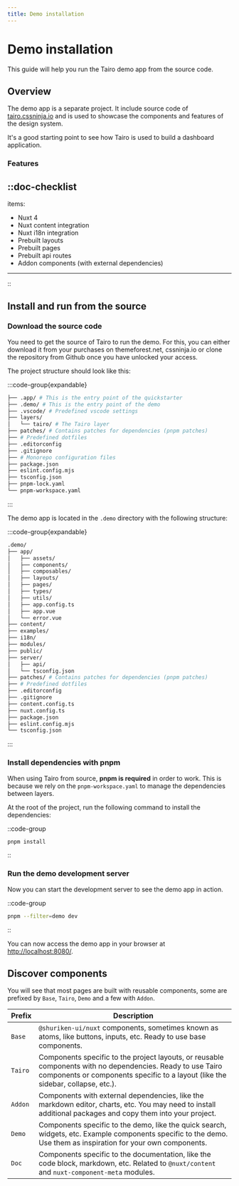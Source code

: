 ```yaml
---
title: Demo installation
---
```


# Demo installation

This guide will help you run the Tairo demo app from the source code.

## Overview

The demo app is a separate project. It include source code of [tairo.cssninja.io](https://tairo.cssninja.io) and is used to showcase the components and features of the design system.

It's a good starting point to see how Tairo is used to build a dashboard application.

### Features

::doc-checklist
---
items:
  - Nuxt 4
  - Nuxt content integration
  - Nuxt i18n integration
  - Prebuilt layouts
  - Prebuilt pages
  - Prebuilt api routes
  - Addon components (with external dependencies)
---
::

## Install and run from the source

### Download the source code

You need to get the source of Tairo to run the demo. For this, you can either download it from your purchases on themeforest.net, cssninja.io or clone the repository from Github once you have unlocked your access.

The project structure should look like this:

:::code-group{expandable}
```bash [Terminal]
├── .app/ # This is the entry point of the quickstarter
├── .demo/ # This is the entry point of the demo
├── .vscode/ # Predefined vscode settings
├── layers/
│   └── tairo/ # The Tairo layer
├── patches/ # Contains patches for dependencies (pnpm patches)
├── # Predefined dotfiles
├── .editorconfig
├── .gitignore
├── # Monorepo configuration files
├── package.json
├── eslint.config.mjs
├── tsconfig.json
├── pnpm-lock.yaml
└── pnpm-workspace.yaml
```
:::

The demo app is located in the `.demo` directory with the following structure:

:::code-group{expandable}
```bash [Terminal]
.demo/
├── app/
│   ├── assets/
│   ├── components/
│   ├── composables/
│   ├── layouts/
│   ├── pages/
│   ├── types/
│   ├── utils/
│   ├── app.config.ts
│   ├── app.vue
│   └── error.vue
├── content/
├── examples/
├── i18n/
├── modules/
├── public/
├── server/
│   ├── api/
│   └── tsconfig.json
├── patches/ # Contains patches for dependencies (pnpm patches)
├── # Predefined dotfiles
├── .editorconfig
├── .gitignore
├── content.config.ts
├── nuxt.config.ts
├── package.json
├── eslint.config.mjs
└── tsconfig.json
```
:::

### Install dependencies with pnpm

When using Tairo from source, **pnpm is required** in order to work. This is because we rely on the `pnpm-workspace.yaml` to manage the dependencies between layers.

At the root of the project, run the following command to install the dependencies:

::code-group
```bash [Terminal]
pnpm install
```
::

### Run the demo development server

Now you can start the development server to see the demo app in action.

::code-group
```bash [Terminal]
pnpm --filter=demo dev
```
::

You can now access the demo app in your browser at [http://localhost:8080/](http://localhost:8080/).

## Discover components

You will see that most pages are built with reusable components, some are prefixed by `Base`, `Tairo`, `Demo` and a few with `Addon`.

| Prefix | Description |
|--------|-------------|
| `Base` | `@shuriken-ui/nuxt` components, sometimes known as atoms, like buttons, inputs, etc. Ready to use base components. |
| `Tairo` | Components specific to the project layouts, or reusable components with no dependencies. Ready to use Tairo components or components specific to a layout (like the sidebar, collapse, etc.). |
| `Addon` | Components with external dependencies, like the markdown editor, charts, etc. You may need to install additional packages and copy them into your project. |
| `Demo` | Components specific to the demo, like the quick search, widgets, etc. Example components specific to the demo. Use them as inspiration for your own components. |
| `Doc` | Components specific to the documentation, like the code block, markdown, etc. Related to `@nuxt/content` and `nuxt-component-meta` modules. |
